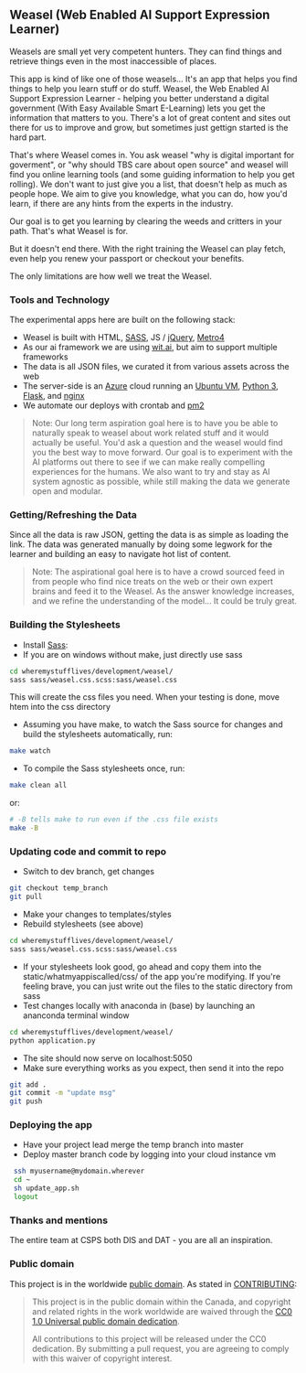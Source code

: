 ## Weasel (Web Enabled AI Support Expression Learner)

Weasels are small yet very competent hunters. They can find things and retrieve things even in the most inaccessible of places. 

This app is kind of like one of those weasels... It's an app that helps you find things to help you learn stuff or do stuff. Weasel, the Web Enabled AI Support Expression Learner - helping you better understand a digital government (With Easy Available Smart E-Learning) lets you get the information that matters to you. There's a lot of great content and sites out there for us to improve and grow, but sometimes just gettign started is the hard part.

That's where Weasel comes in. You ask weasel "why is digital important for goverment", or "why should TBS care about open source" and weasel will find you online learning tools (and some guiding information to help you get rolling). We don't want to just give you a list, that doesn't help as much as people hope. We aim to give you knowledge, what you can do, how you'd learn, if there are any hints from the experts in the industry.

Our goal is to get you learning by clearing the weeds and critters in your path. That's what Weasel is for.

But it doesn't end there. With the right training the Weasel can play fetch, even help you renew your passport or checkout your benefits. 

The only limitations are how well we treat the Weasel.

### Tools and Technology

The experimental apps here are built on the following stack:

* Weasel is built with HTML, [SASS](http://sass-lang.com/), JS / [jQuery](https://jquery.com/), [Metro4](https://metroui.org.ua/index.html)
* As our ai framework we are using [wit.ai](http://wit.ai/), but aim to support multiple frameworks
* The data is all JSON files, we curated it from various assets across the web
* The server-side is an [Azure](https://azure.microsoft.com/en-ca/) cloud running an [Ubuntu VM](https://www.ubuntu.com/), [Python 3](https://www.python.org/downloads/release/python-370/), [Flask](http://flask.pocoo.org/), and [nginx](https://www.nginx.com/)
* We automate our deploys with crontab and [pm2](https://pm2.io/doc/)

> Note: Our long term aspiration goal here is to have you be able to naturally speak to weasel about work related stuff and it would actually be useful. You'd ask a question and the weasel would find you the best way to move forward. Our goal is to experiment with the AI platforms out there to see if we can make really compelling experiences for the humans. We also want to try and stay as AI system agnostic as possible, while still making the data we generate open and modular.

### Getting/Refreshing the Data

Since all the data is raw JSON, getting the data is as simple as loading the link. The data was generated manually by doing some legwork for the learner and building an easy to navigate hot list of content.

> Note: The aspirational goal here is to have a crowd sourced feed in from people who find nice treats on the web or their own expert brains and feed it to the Weasel. As the answer knowledge increases, and we refine the understanding of the model... It could be truly great.

### Building the Stylesheets

* Install [Sass](http://sass-lang.com/):
* If you are on windows without make, just directly use sass

```bash
cd wheremystufflives/development/weasel/
sass sass/weasel.css.scss:sass/weasel.css
```
This will create the css files you need. When your testing is done, move htem into the css directory

* Assuming you have make, to watch the Sass source for changes and build the stylesheets automatically, run:

```bash
make watch
```

* To compile the Sass stylesheets once, run:

```bash
make clean all
```

or:

```bash
# -B tells make to run even if the .css file exists
make -B
```

### Updating code and commit to repo

* Switch to dev branch, get changes

```bash
git checkout temp_branch
git pull
```

* Make your changes to templates/styles
* Rebuild stylesheets (see above)

```bash
cd wheremystufflives/development/weasel/
sass sass/weasel.css.scss:sass/weasel.css
```

* If your stylesheets look good, go ahead and copy them into the static/whatmyappiscalled/css/ of the app you're modifying. If you're feeling brave, you can just write out the files to the static directory from sass
* Test changes locally with anaconda in (base) by launching an ananconda terminal window

```bash
cd wheremystufflives/development/weasel/
python application.py
```

* The site should now serve on localhost:5050
* Make sure everything works as you expect, then send it into the repo

```bash
git add .
git commit -m "update msg"
git push
```

### Deploying the app

* Have your project lead merge the temp branch into master
* Deploy master branch code by logging into your cloud instance vm

```bash
 ssh myusername@mydomain.wherever
 cd ~
 sh update_app.sh
 logout
 ```

### Thanks and mentions

The entire team at CSPS both DIS and DAT - you are all an inspiration.

### Public domain

This project is in the worldwide [public domain](LICENSE.md). As stated in [CONTRIBUTING](CONTRIBUTING.md):

> This project is in the public domain within the Canada, and copyright and related rights in the work worldwide are waived through the [CC0 1.0 Universal public domain dedication](https://creativecommons.org/publicdomain/zero/1.0/).
>
> All contributions to this project will be released under the CC0 dedication. By submitting a pull request, you are agreeing to comply with this waiver of copyright interest.
